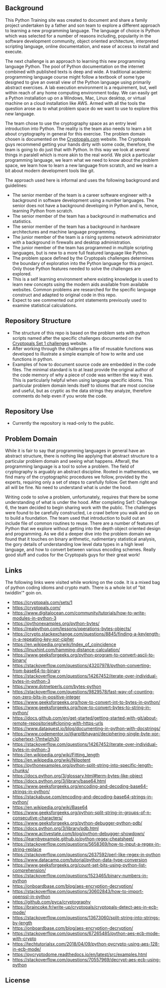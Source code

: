 ## Background

This Python Training site was created to document and share a family project undertaken by a father and son team to explore a different approach to learning a new programming language. The language of choice is Python which was selected for a number of reasons including, popularity in the software development community, object oriented architecture, interpreted scripting language, online documentation, and ease of access to install and execute. 

The next challenge is an approach to learning this new programming language Python. The pool of Python documentation on the internet combined with published texts is deep and wide. A traditional academic programming language course might follow a textbook of some type designed to give an overall view of the Python language using primarily abstract exercises. A lab execution environment is a requirement, but, well within reach of any home computing environment today. We can easily get a Python installation up on a Windows, Mac, Linux desktop, or virtual machine on a cloud installation like AWS. Armed with all the tools the question arose as to what problem  space do we want to use to explore this new language.

The team chose to use the cryptography space as an entry level introduction into Python. The reality is the team also needs to learn a bit about cryptography in general for this exercise. The problem domain chosen is documented on the [Cryptopals.com](https://cryptopals.com) website. The Cryptopals guys recommend getting your hands dirty with some code, therefore, the team is going to do just that with Python. In this way we look at several things in paralell which is more akin to the real world. We pick a particular programming language, we learn what we need to know about the problem space, we learn how to learn a new language from scratch, and we learn a bit about modern development tools like git. 

The approach used here is informal and uses the following background and guidelines:

* The senior member of the team is a career software engineer with a background in software development using a number languages. The senior does not have a background developing in Python and is, hence, learning Python from scratch.
* The senior member of the team has a background in mathematics and statistics.
* The senior member of the team has a background in hardware architectures and machine language programming.
* The junior member of the team is a rising systems network administrator with a background in firewalls and desktop administration.
* The junior member of the team has programmed in multiple scripting languages, but is new to a more full featured language like Python.
* The problem space defined by the Cryptopals challenges determines the boundary of exploration into the Python language for this project. Only those Python features needed to solve the challenges are explored. 
* This is a self learning environment where existing knowledge is used to learn new concepts using the modern aids available from available websites. Common problems are researched for the specific language construct and adapted to original code in this repo.
* Expect to see commented out print statements previously used to examine statistical calculations.

## Repository Structure 

* The structure of this repo is based on the problem sets with python scripts named after the specific challenges documented on the [Cryptopals Set 1 challenges](https://cryptopals.com/sets/1) website.
* After working through the challenges a file of reusable functions was developed to illustrate a simple example of how to write and use functions in python. 
* Examples of how to document source code are embedded in the code files. The minimal standard is to at least provide the original author of the code memory of why a piece of code was written the way it was. This is particularly helpful when using language specific idioms. This particular problem domain lends itself to idioms that are most concise and useful, but as cryptic as the data strings they analyze, therefore comments do help even if you wrote the code.

## Repository Use 

* Currently the repository is read-only to the public. 

## Problem Domain
While it is fair to say that programming languages in general have an abstract structure, there is nothing like applying that abstract structure to a particular problem domain and seeing what happens. Afterall, the programming language is a tool to solve a problem. The field of cryptography is arguably an abstract discipline. Rooted in mathematics, we find many of the cryptographic procedures we follow, provided by the experts, requiring only a set of steps to carefully follow. Get them right and all will be fine. No need to understand what is under the hood.

Writing code to solve a problem, unfortunately, requires that there be some understanding of what is under the hood. After completing Set1: Challenge 6, the team decided to begin sharing work with the public. The challenges were found to be carefully constructed, i.e crawl before you walk and so on to build a foundation. The team used that introduction to build out an include file of common routines to reuse. There are a number of features of Python that we explore without getting into the depth object oriented design and programming. As we did a deeper dive into the problem domain we found that it touches on binary arithmetic, rudimentary statistical analysis, the gory details of understanding low level data types in a high level language, and how to convert between various encoding schemes. Really good stuff and cudos for the Cryptopals guys for their great work!

## Links
The following links were visited while working on the code. It is a mixed bag of python coding idioms and crypto math. There is a whole lot of "bit twiddlin'" goin on.

* https://cryptopals.com/sets/1
* https://cryptopals.com/
* https://www.digitalocean.com/community/tutorials/how-to-write-modules-in-python-3
* https://pythonexamples.org/python-bytes/
* https://realpython.com/lessons/operations-bytes-objects/
* https://crypto.stackexchange.com/questions/8845/finding-a-keylength-in-a-repeating-key-xor-cipher
* https://en.wikipedia.org/wiki/Index_of_coincidence
* https://linuxhint.com/hamming-distance-calculation/
* https://www.geeksforgeeks.org/python-program-to-convert-ascii-to-binary/
* https://stackoverflow.com/questions/43207978/python-converting-from-base64-to-binary
* https://stackoverflow.com/questions/14267452/iterate-over-individual-bytes-in-python-3
* https://www.dotnetperls.com/bytes-python
* https://stackoverflow.com/questions/9829578/fast-way-of-counting-non-zero-bits-in-positive-integer
* https://www.geeksforgeeks.org/how-to-convert-int-to-bytes-in-python/
* https://www.geeksforgeeks.org/how-to-convert-bytes-to-string-in-python/
* https://docs.github.com/en/get-started/getting-started-with-git/about-remote-repositories#cloning-with-https-urls
* https://www.dataquest.io/blog/documenting-in-python-with-docstrings/
* https://www.codementor.io/@arpitbhayani/deciphering-single-byte-xor-ciphertext-17mtwlzh30
* https://stackoverflow.com/questions/14267452/iterate-over-individual-bytes-in-python-3
* https://en.wikipedia.org/wiki/Fitting_length
* https://en.wikipedia.org/wiki/Nilpotent
* https://pythonexamples.org/python-split-string-into-specific-length-chunks/
* https://docs.python.org/3/glossary.html#term-bytes-like-object
* https://docs.python.org/3/library/base64.html
* https://www.geeksforgeeks.org/encoding-and-decoding-base64-strings-in-python/
* https://stackabuse.com/encoding-and-decoding-base64-strings-in-python/
* https://en.wikipedia.org/wiki/Base64
* https://www.geeksforgeeks.org/python-split-string-in-groups-of-n-consecutive-characters/
* https://www.geeksforgeeks.org/python-debugger-python-pdb/
* https://docs.python.org/3/library/pdb.html
* https://www.activestate.com/blog/python-debugger-showdown/
* https://learnbyexample.github.io/python-regex-cheatsheet/
* https://stackoverflow.com/questions/5658369/how-to-input-a-regex-in-string-replace
* https://stackoverflow.com/questions/2637592/perl-like-regex-in-python
* https://www.datacamp.com/tutorial/python-data-type-conversion
* https://www.geeksforgeeks.org/count-set-bits-using-python-list-comprehension/
* https://stackoverflow.com/questions/1523465/binary-numbers-in-python
* https://onboardbase.com/blog/aes-encryption-decryption/
* https://stackoverflow.com/questions/30602843/how-to-import-openssl-in-python
* https://github.com/pyca/cryptography
* https://braincoke.fr/write-up/cryptopals/cryptopals-detect-aes-in-ecb-mode/
* https://stackoverflow.com/questions/13673060/split-string-into-strings-by-length
* https://onboardbase.com/blog/aes-encryption-decryption/
* https://stackoverflow.com/questions/67265485/python-aes-ecb-mode-with-crypto
* https://techtutorialsx.com/2018/04/09/python-pycrypto-using-aes-128-in-ecb-mode/
* https://pycryptodome.readthedocs.io/en/latest/src/examples.html
* https://stackoverflow.com/questions/70557969/decrypt-aes-ecb-using-python

## License 
